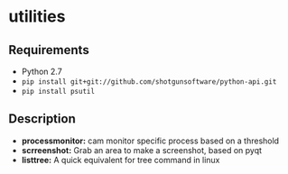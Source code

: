 # utilities

## Requirements

* Python 2.7
* `pip install git+git://github.com/shotgunsoftware/python-api.git`
* `pip install psutil`

## Description
* **processmonitor:** cam monitor specific process based on a threshold
* **scrreenshot:** Grab an area to make a screenshot, based on pyqt
* **listtree:** A quick equivalent for tree command in linux
